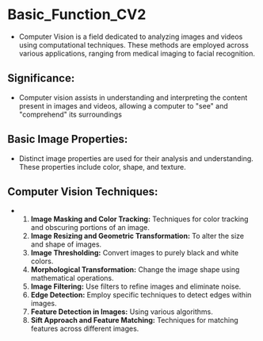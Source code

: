# Basic_Function_CV2
* Computer Vision is a field dedicated to analyzing images and videos using computational techniques. These methods are employed across various applications, ranging from medical imaging to facial recognition.

## Significance:
 * Computer vision assists in understanding and interpreting the content present in images and videos, allowing a computer to "see" and "comprehend" its surroundings
 
## Basic Image Properties:
* Distinct image properties are used for their analysis and understanding. These properties include color, shape, and texture.
## Computer Vision Techniques:
* 1. **Image Masking and Color Tracking:** Techniques for color tracking and obscuring portions of an image.
  2. **Image Resizing and Geometric Transformation:** To alter the size and shape of images.
  3. **Image Thresholding:** Convert images to purely black and white colors.
  4. **Morphological Transformation:** Change the image shape using mathematical operations.
  5. **Image Filtering:** Use filters to refine images and eliminate noise.
  6. **Edge Detection:** Employ specific techniques to detect edges within images.
  7. **Feature Detection in Images:** Using various algorithms.
  8. **Sift Approach and Feature Matching:** Techniques for matching features across different images.

